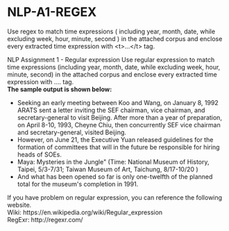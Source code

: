 # NLP-A1-REGEX
Use regex to match time expressions ( including year, month, date, while excluding week, hour, minute, second ) in the attached corpus and enclose every extracted time expression with &lt;t>...&lt;/t> tag.

NLP Assignment 1 - Regular expression
Use regular expression to match time expressions (including year, month, date, while excluding week, hour, minute, second) in the attached corpus and enclose every extracted time expression with <t>....</t> tag.
<br><strong>The sample output is shown below:</strong>
<ul>
<li>Seeking an early meeting between Koo and Wang, on <t>January 8, 1992</t> ARATS sent a letter inviting the SEF chairman, vice chairman, and secretary-general to visit Beijing. After more than a year of preparation, on <t>April 8-10, 1993</t>, Cheyne Chiu, then concurrently SEF vice chairman and secretary-general, visited Beijing.
</li><li>However, on <t>June 21</t>, the Executive Yuan released guidelines for the formation of committees that will in the future be responsible for hiring heads of SOEs.
</li><li>Maya: Mysteries in the Jungle" (Time: National Museum of History, Taipei, <t>5/3-7/31</t>; Taiwan Museum of Art, Taichung, <t>8/17-10/20</t> )
</li><li>And what has been opened so far is only one-twelfth of the planned total for the museum's completion in <t>1991</t>.
</li>
</ul>
If you have problem on regular expression, you can reference the following website.<br>
Wiki: https://en.wikipedia.org/wiki/Regular_expression<br>
RegExr: http://regexr.com/
